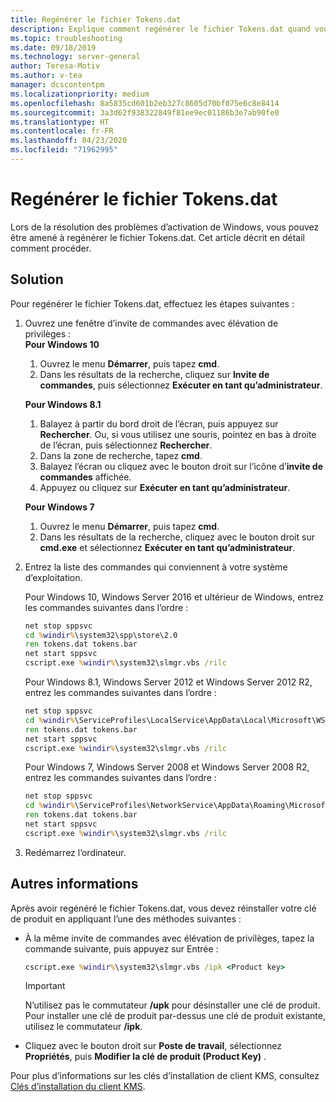 ```yaml
---
title: Regénérer le fichier Tokens.dat
description: Explique comment regénérer le fichier Tokens.dat quand vous résolvez des problèmes d’activation de Windows.
ms.topic: troubleshooting
ms.date: 09/18/2019
ms.technology: server-general
author: Teresa-Motiv
ms.author: v-tea
manager: dcscontentpm
ms.localizationpriority: medium
ms.openlocfilehash: 8a5835cd601b2eb327c8605d70bf075e6c8e8414
ms.sourcegitcommit: 3a3d62f938322849f81ee9ec01186b3e7ab90fe0
ms.translationtype: HT
ms.contentlocale: fr-FR
ms.lasthandoff: 04/23/2020
ms.locfileid: "71962995"
---
```

# <a name="rebuild-the-tokensdat-file"></a>Regénérer le fichier Tokens.dat

Lors de la résolution des problèmes d’activation de Windows, vous pouvez être amené à regénérer le fichier Tokens.dat. Cet article décrit en détail comment procéder.

## <a name="resolution"></a>Solution

Pour regénérer le fichier Tokens.dat, effectuez les étapes suivantes :

1. Ouvrez une fenêtre d’invite de commandes avec élévation de privilèges :  
   **Pour Windows 10**

   1. Ouvrez le menu **Démarrer**, puis tapez **cmd**.
   1. Dans les résultats de la recherche, cliquez sur **Invite de commandes**, puis sélectionnez **Exécuter en tant qu’administrateur**.  

   **Pour Windows 8.1**
   1. Balayez à partir du bord droit de l’écran, puis appuyez sur **Rechercher**. Ou, si vous utilisez une souris, pointez en bas à droite de l’écran, puis sélectionnez **Rechercher**.
   1. Dans la zone de recherche, tapez **cmd**.
   1. Balayez l’écran ou cliquez avec le bouton droit sur l’icône d’**invite de commandes** affichée.
   1. Appuyez ou cliquez sur **Exécuter en tant qu’administrateur**.

   **Pour Windows 7**
   1. Ouvrez le menu **Démarrer**, puis tapez **cmd**.
   1. Dans les résultats de la recherche, cliquez avec le bouton droit sur **cmd.exe** et sélectionnez **Exécuter en tant qu’administrateur**.

1. Entrez la liste des commandes qui conviennent à votre système d’exploitation.  

   Pour Windows 10, Windows Server 2016 et ultérieur de Windows, entrez les commandes suivantes dans l’ordre :
   ```cmd
   net stop sppsvc
   cd %windir%\system32\spp\store\2.0
   ren tokens.dat tokens.bar
   net start sppsvc
   cscript.exe %windir%\system32\slmgr.vbs /rilc
   ```
   Pour Windows 8.1, Windows Server 2012 et Windows Server 2012 R2, entrez les commandes suivantes dans l’ordre :
   ```cmd
   net stop sppsvc
   cd %windir%\ServiceProfiles\LocalService\AppData\Local\Microsoft\WSLicense
   ren tokens.dat tokens.bar
   net start sppsvc
   cscript.exe %windir%\system32\slmgr.vbs /rilc
   ```
   Pour Windows 7, Windows Server 2008 et Windows Server 2008 R2, entrez les commandes suivantes dans l’ordre :
   ```cmd
   net stop sppsvc
   cd %windir%\ServiceProfiles\NetworkService\AppData\Roaming\Microsoft\SoftwareProtectionPlatform
   ren tokens.dat tokens.bar
   net start sppsvc
   cscript.exe %windir%\system32\slmgr.vbs /rilc
   ```
1. Redémarrez l’ordinateur.

## <a name="more-information"></a>Autres informations

Après avoir regénéré le fichier Tokens.dat, vous devez réinstaller votre clé de produit en appliquant l’une des méthodes suivantes :

- À la même invite de commandes avec élévation de privilèges, tapez la commande suivante, puis appuyez sur Entrée :

   ```cmd
   cscript.exe %windir%\system32\slmgr.vbs /ipk <Product key>
   ```

  > [!IMPORTANT]
  > N’utilisez pas le commutateur **/upk** pour désinstaller une clé de produit. Pour installer une clé de produit par-dessus une clé de produit existante, utilisez le commutateur **/ipk**.
- Cliquez avec le bouton droit sur **Poste de travail**, sélectionnez **Propriétés**, puis **Modifier la clé de produit (Product Key)** .

Pour plus d’informations sur les clés d’installation de client KMS, consultez [Clés d’installation du client KMS](kmsclientkeys.md).
